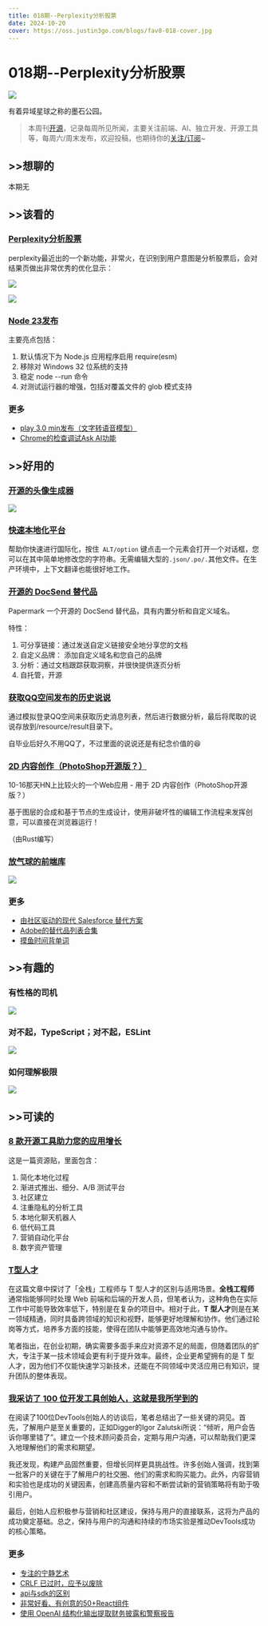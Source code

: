 ```yaml
---
title: 018期--Perplexity分析股票
date: 2024-10-20
cover: https://oss.justin3go.com/blogs/fav0-018-cover.jpg
---
```

# 018期--Perplexity分析股票

![](https://oss.justin3go.com/blogs/fav0-018-cover.jpg)

有着异域星球之称的墨石公园。

> 本周刊[开源](https://github.com/Justin3go/FAV0)，记录每周所见所闻，主要关注前端、AI、独立开发、开源工具等，每周六/周末发布，欢迎投稿，也期待你的[关注/订阅](https://fav0.com/feed.xml)~
## \>\>想聊的

本期无
## \>\>该看的

### [Perplexity分析股票](https://www.reddit.com/r/perplexity_ai/comments/1g4kbyy/perplexity_for_finance_realtime_stock_quotes/)

perplexity最近出的一个新功能，非常火，在识别到用户意图是分析股票后，会对结果页做出非常优秀的优化显示：

![](https://oss.justin3go.com/blogs/Pasted%20image%2020241020212355.png)

![](https://oss.justin3go.com/blogs/Pasted%20image%2020241020212403.png)

### [Node 23发布](https://nodejs.org/en/blog/release/v23.0.0)

主要亮点包括：

1. 默认情况下为 Node.js 应用程序启用 require(esm)
2. 移除对 Windows 32 位系统的支持
3. 稳定 node --run 命令
4. 对测试运行器的增强，包括对覆盖文件的 glob 模式支持

### 更多

- [play 3.0 min发布（文字转语音模型）](https://play.ht/news/introducing-play-3-0-mini/)
- [Chrome的检查调试Ask AI功能](https://developer.chrome.com/docs/devtools/ai-assistance)

## \>\>好用的

### [开源的头像生成器](https://github.com/Codennnn/vue-color-avatar)

![](https://oss.justin3go.com/blogs/Pasted%20image%2020241020220804.png)
### [快速本地化平台](https://github.com/tolgee/tolgee-platform)

帮助你快速进行国际化，按住` ALT/option` 键点击一个元素会打开一个对话框，您可以在其中简单地修改您的字符串。无需编辑大型的`.json/.po/.`其他文件。在生产环境中，上下文翻译也能很好地工作。

### [开源的 DocSend 替代品](https://github.com/mfts/papermark)

Papermark 一个开源的 DocSend 替代品，具有内置分析和自定义域名。

特性：

1. 可分享链接：通过发送自定义链接安全地分享您的文档
2. 自定义品牌： 添加自定义域名和您自己的品牌
3. 分析：通过文档跟踪获取洞察，并很快提供逐页分析
4. 自托管，开源

### [获取QQ空间发布的历史说说](https://github.com/LibraHp/GetQzonehistory)

通过模拟登录QQ空间来获取历史消息列表，然后进行数据分析，最后将爬取的说说存放到/resource/result目录下。

自毕业后好久不用QQ了，不过里面的说说还是有纪念价值的😆

### [2D 内容创作（PhotoShop开源版？）](https://github.com/GraphiteEditor/Graphite)

10-16那天HN上比较火的一个Web应用 - 用于 2D 内容创作（PhotoShop开源版？）

基于图层的合成和基于节点的生成设计，使用非破坏性的编辑工作流程来发挥创意，可以直接在浏览器运行！

（由Rust编写）

### [放气球的前端库](https://arturbien.github.io/balloons-js/)

![](https://oss.justin3go.com/blogs/recording%208.gif)
### 更多

- [由社区驱动的现代 Salesforce 替代方案](https://github.om/twentyhq/twenty)
- [Adobe的替代品列表合集](https://github.com/KenneyNL/Adobe-Alternatives)
- [摸鱼时间背单词](https://github.com/Uahh/ToastFish)
## \>\>有趣的

### 有性格的司机

![](https://oss.justin3go.com/blogs/Pasted%20image%2020241020210142.png)

### 对不起，TypeScript；对不起，ESLint

![](https://oss.justin3go.com/blogs/Pasted%20image%2020241020211421.png)
### 如何理解极限

![](https://oss.justin3go.com/blogs/Pasted%20image%2020241020214417.png)
## \>\>可读的  

### [8 款开源工具助力您的应用增长](https://dev.to/tolgee_i18n/8-open-source-tools-to-grow-your-app-and-reach-new-markets-5036)

这是一篇资源贴，里面包含：

1. 简化本地化过程
2. 渐进式推出、细分、A/B 测试平台
3. 社区建立
4. 注重隐私的分析工具
5. 本地化聊天机器人
6. 低代码工具
7. 营销自动化平台
8. 数字资产管理
### [T型人才](https://blog.devtang.com/2016/08/13/talk-about-full-stack/index.html)

在这篇文章中探讨了「全栈」工程师与 T 型人才的区别与适用场景。**全栈工程师**通常指能够同时处理 Web 前端和后端的开发人员，但笔者认为，这种角色在实际工作中可能导致效率低下，特别是在复杂的项目中。相对于此，**T 型人才**则是在某一领域精通，同时具备跨领域的知识和视野，能够更好地理解和协作。他们通过轮岗等方式，培养多方面的技能，使得在团队中能够更高效地沟通与协作。

笔者指出，在创业初期，确实需要多面手来应对资源不足的局面，但随着团队的扩大，专注于某一技术领域会更有利于提升效率。最终，企业更希望拥有的是 T 型人才，因为他们不仅能快速学习新技术，还能在不同领域中灵活应用已有知识，提升团队的整体表现。

### [我采访了 100 位开发工具创始人，这就是我所学到的](https://blog.scalingdevtools.com/i-interviewed-100-devtools-founders/)

在阅读了100位DevTools创始人的访谈后，笔者总结出了一些关键的洞见。首先，了解用户是至关重要的，正如Digger的Igor Zalutski所说：“倾听，用户会告诉你哪里错了”。建立一个技术顾问委员会，定期与用户沟通，可以帮助我们更深入地理解他们的需求和期望。

我还发现，构建产品固然重要，但增长同样更具挑战性。许多创始人强调，找到第一批客户的关键在于了解用户的社交圈、他们的需求和购买能力。此外，内容营销和实验也是成功的关键因素，创建高质量内容和不断尝试新的营销策略将有助于吸引用户。

最后，创始人应积极参与营销和社区建设，保持与用户的直接联系，这将为产品的成功奠定基础。总之，保持与用户的沟通和持续的市场实验是推动DevTools成功的核心策略。
### 更多

- [专注的宁静艺术](https://billwear.github.io/art-of-attention.html)
- [CRLF 已过时，应予以废除](https://fossil-scm.org/home/ext/crlf-harmful.md)
- [api与sdk的区别](https://blog.bytebytego.com/i/150104440/api-vs-sdk)
- [非常好看、有创意的50+React组件](https://github.com/naymurdev/uilayout)
- [使用 OpenAI 结构化输出提取财务披露和警察报告](https://gist.github.com/dannguyen/faaa56cebf30ad51108a9fe4f8db36d8)